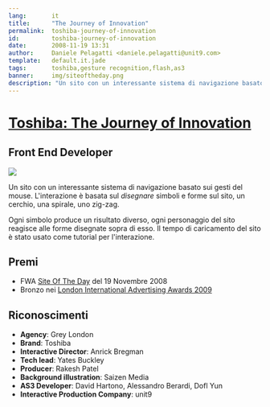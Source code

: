 ```yaml
---
lang:       it
title:      "The Journey of Innovation"
permalink:  toshiba-journey-of-innovation
id:         toshiba-journey-of-innovation
date:       2008-11-19 13:31
author:     Daniele Pelagatti <daniele.pelagatti@unit9.com>
template:   default.it.jade
tags:       toshiba,gesture recognition,flash,as3
banner:     img/siteoftheday.png
description: "Un sito con un interessante sistema di navigazione basato sui gesti del mouse. L'interazione è basata sul _disegnare_ simboli e forme sul sito, un cerchio, una spirale, uno zig-zag. "
---
```


# [Toshiba: The Journey of Innovation](http://unit9.com/toshiba-leading_innovation/) #
## Front End Developer ##

[![](#{base}img/toshiba-big.jpg)](http://unit9.com/toshiba-leading_innovation/)

Un sito con un interessante sistema di navigazione basato sui gesti del mouse. L'interazione è basata sul _disegnare_ simboli e forme sul sito, un cerchio, una spirale, uno zig-zag. 

Ogni simbolo produce un risultato diverso, ogni personaggio del sito reagisce alle forme disegnate sopra di esso. Il tempo di caricamento del sito è stato usato come tutorial per l'interazione.

## Premi ##

  * FWA [Site Of The Day](http://www.thefwa.com/site/journey-of-innovation/) del 19 Novembre 2008
  * Bronzo nei [London International Advertising Awards 2009](http://2009.liaentries.com/winners/?title_brand=&medium=&category=&proceed_simple_search=false&all_mediums=false&page=1&company_name=&city=&keyword=&proceed_advanced_search=false&award=&id_medium=2&presslist=&credits=&view=icons&country=&range=w&sort=category&id_category=214)

## Riconoscimenti ##

 * **Agency**: Grey London 
 * **Brand**: Toshiba 
 * **Interactive Director**: Anrick Bregman 
 * **Tech lead**: Yates Buckley 
 * **Producer**: Rakesh Patel 
 * **Background illustration**: Saizen Media 
 * **AS3 Developer**: David Hartono, Alessandro Berardi, Dofl Yun
 * **Interactive Production Company**: unit9

